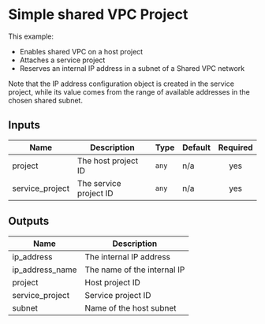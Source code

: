 # Simple shared VPC Project

This example:

* Enables shared VPC on a host project
* Attaches a service project
* Reserves an internal IP address in a subnet of a Shared VPC network

Note that the IP address configuration object is created in the service
project, while its value comes from the range of available addresses in
the chosen shared subnet.


<!-- BEGINNING OF PRE-COMMIT-TERRAFORM DOCS HOOK -->
## Inputs

| Name | Description | Type | Default | Required |
|------|-------------|------|---------|:--------:|
| project | The host project ID | `any` | n/a | yes |
| service\_project | The service project ID | `any` | n/a | yes |

## Outputs

| Name | Description |
|------|-------------|
| ip\_address | The internal IP address |
| ip\_address\_name | The name of the internal IP |
| project | Host project ID |
| service\_project | Service project ID |
| subnet | Name of the host subnet |

<!-- END OF PRE-COMMIT-TERRAFORM DOCS HOOK -->
